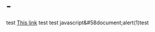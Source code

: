 # -
test [This link](&NewLine;javascript&#58document;alert&#40;1&#41;) test
test &NewLine;javascript&#58document;alert&#40;1&#41;test
